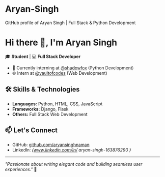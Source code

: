 # Aryan-Singh
GitHub profile of Aryan Singh | Full Stack &amp; Python Development
# Hi there 👋, I'm Aryan Singh

🎓 **Student** | 💻 **Full Stack Developer**

- 🔭 Currently interning at [@shadowfox](https://github.com/shadowfox) (Python Development)  
- 🌐 Intern at [@vaultofcodes](https://github.com/vaultofcodes) (Web Development)

## 🛠️ Skills & Technologies

- **Languages:** Python, HTML, CSS, JavaScript
- **Frameworks:** Django, Flask
- **Others:** Full Stack Web Development

## 📫 Let's Connect

- GitHub: [github.com/aryansinghnaman](https://github.com/aryansinghnaman)  
- LinkedIn: *(www.linkedin.com/in/
aryan-singh-163876290
)*  

---

_"Passionate about writing elegant code and building seamless user experiences."_ 🚀



